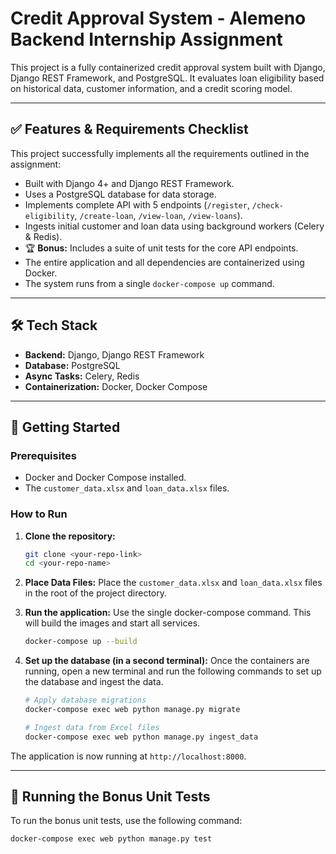 # Credit Approval System - Alemeno Backend Internship Assignment

This project is a fully containerized credit approval system built with Django, Django REST Framework, and PostgreSQL. It evaluates loan eligibility based on historical data, customer information, and a credit scoring model.

---

## ✅ Features & Requirements Checklist

This project successfully implements all the requirements outlined in the assignment:

-  Built with Django 4+ and Django REST Framework.
-  Uses a PostgreSQL database for data storage.
-  Implements complete API with 5 endpoints (`/register`, `/check-eligibility`, `/create-loan`, `/view-loan`, `/view-loans`).
-  Ingests initial customer and loan data using background workers (Celery & Redis).
- 🏆 **Bonus:** Includes a suite of unit tests for the core API endpoints.
-  The entire application and all dependencies are containerized using Docker.
-  The system runs from a single `docker-compose up` command.

---

## 🛠️ Tech Stack

- **Backend:** Django, Django REST Framework
- **Database:** PostgreSQL
- **Async Tasks:** Celery, Redis
- **Containerization:** Docker, Docker Compose

---

## 🚀 Getting Started

### Prerequisites
- Docker and Docker Compose installed.
- The `customer_data.xlsx` and `loan_data.xlsx` files.

### How to Run
1.  **Clone the repository:**
    ```sh
    git clone <your-repo-link>
    cd <your-repo-name>
    ```
2.  **Place Data Files:**
    Place the `customer_data.xlsx` and `loan_data.xlsx` files in the root of the project directory.

3.  **Run the application:**
    Use the single docker-compose command. This will build the images and start all services.
    ```sh
    docker-compose up --build
    ```

4.  **Set up the database (in a second terminal):**
    Once the containers are running, open a new terminal and run the following commands to set up the database and ingest the data.
    ```sh
    # Apply database migrations
    docker-compose exec web python manage.py migrate

    # Ingest data from Excel files
    docker-compose exec web python manage.py ingest_data
    ```
The application is now running at `http://localhost:8000`.

---

## 🧪 Running the Bonus Unit Tests
To run the bonus unit tests, use the following command:
```sh
docker-compose exec web python manage.py test
